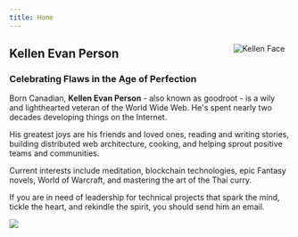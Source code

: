 ```yaml
---
title: Home
---
```

<img src="https://raw.githubusercontent.com/goodroot/goodroot.ca/master/themes/hugo-classic/images/kellen.png" style="max-width:30%;min-width:40px;float:right;padding:10px;" alt="Kellen Face">

## Kellen Evan Person

### Celebrating Flaws in the Age of Perfection

Born Canadian, **Kellen Evan Person** - also known as goodroot - is a wily and lighthearted veteran of the World Wide Web. He's spent nearly two decades developing things on the Internet.

His greatest joys are his friends and loved ones, reading and writing stories, building distributed web architecture, cooking, and helping sprout positive teams and communities.

Current interests include meditation, blockchain technologies, epic Fantasy novels, World of Warcraft, and mastering the art of the Thai curry.

If you are in need of leadership for technical projects that spark the mind, tickle the heart, and rekindle the spirit, you should send him an email.

<img src="https://github.com/goodroot/hugo-classic/raw/master/images/partywizard.gif">
